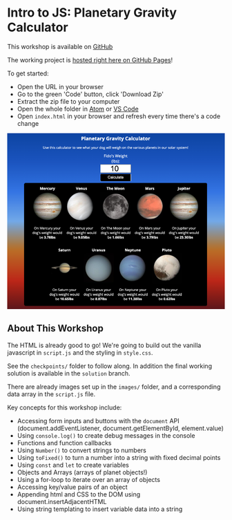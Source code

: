 # Intro to JS: Planetary Gravity Calculator
This workshop is available on [GitHub](https://github.com/EmergingDigitalAcademy/js-workshop-planetary-calculator/)

The working project is [hosted right here on GitHub Pages](https://emergingdigitalacademy.github.io/js-workshop-planetary-calculator/)!

To get started:
   - Open the URL in your browser
   - Go to the green 'Code' button, click 'Download Zip'
   - Extract the zip file to your computer
   - Open the whole folder in [Atom](https://atom.io/) or [VS Code](https://code.visualstudio.com/download)
   - Open `index.html` in your browser and refresh every time there's a code change

![Planetary Calculator](/./calculator-screenshot.png?raw=true "Planetary Calculator Screenshot")

## About This Workshop
The HTML is already good to go! We're going to build out the
vanilla javascript in `script.js` and the styling in `style.css`.

See the `checkpoints/` folder to follow along. In addition the final 
working solution is available in the `solution` branch.

There are already images set up in the `images/` folder, and a
corresponding data array in the `script.js` file.

Key concepts for this workshop include:
   - Accessing form inputs and buttons with the `document` API 
      (document.addEventListener, document.getElementById, element.value)
   - Using `console.log()` to create debug messages in the console
   - Functions and function callbacks
   - Using `Number()` to convert strings to numbers
   - Using `toFixed()` to turn a number into a string with fixed decimal points
   - Using `const` and `let` to create variables
   - Objects and Arrays (arrays of planet objects!)
   - Using a for-loop to iterate over an array of objects
   - Accessing key/value pairs of an object
   - Appending html and CSS to the DOM using document.insertAdjacentHTML
   - Using string templating to insert variable data into a string